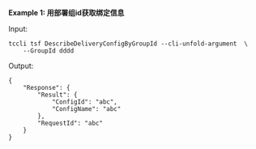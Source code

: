 **Example 1: 用部署组id获取绑定信息**



Input: 

```
tccli tsf DescribeDeliveryConfigByGroupId --cli-unfold-argument  \
    --GroupId dddd
```

Output: 
```
{
    "Response": {
        "Result": {
            "ConfigId": "abc",
            "ConfigName": "abc"
        },
        "RequestId": "abc"
    }
}
```

